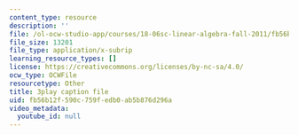 ```yaml
---
content_type: resource
description: ''
file: /ol-ocw-studio-app/courses/18-06sc-linear-algebra-fall-2011/fb56b12f590c759fedb0ab5b876d296a_wuyAeWE3iIM.srt
file_size: 13201
file_type: application/x-subrip
learning_resource_types: []
license: https://creativecommons.org/licenses/by-nc-sa/4.0/
ocw_type: OCWFile
resourcetype: Other
title: 3play caption file
uid: fb56b12f-590c-759f-edb0-ab5b876d296a
video_metadata:
  youtube_id: null
---
```

